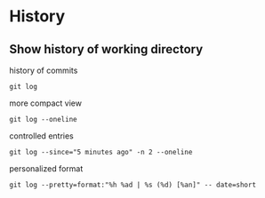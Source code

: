 # History
## Show history of working directory
history of commits
```
git log
```
more compact view
```
git log --oneline
```
controlled entries
```
git log --since="5 minutes ago" -n 2 --oneline
```
personalized format
```
git log --pretty=format:"%h %ad | %s (%d) [%an]" -- date=short
